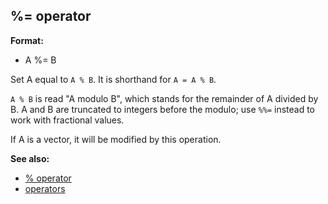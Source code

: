 ## %= operator

**Format:**
+   A %= B


Set A equal to `A % B`. It is shorthand for `A = A % B`.


`A % B` is read \"A modulo B\", which stands for the remainder
of A divided by B. A and B are truncated to integers before the modulo;
use `%%=` instead to work with fractional values. 

If A is a
vector, it will be modified by this operation.

**See also:**
+   [% operator](/ref/operator/%.md) 
+   [operators](/ref/operator.md) <!-- -->
